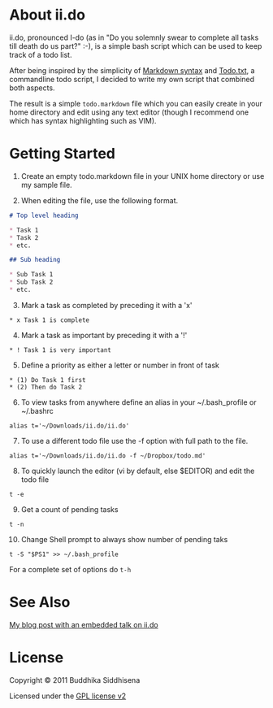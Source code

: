 # About ii.do

ii.do, pronounced I-do (as in "Do you solemnly swear to complete all tasks till death do us part?" :-), is a simple bash script which can be used to keep track of a todo list.

After being inspired by the simplicity of [Markdown syntax](http://daringfireball.net/projects/markdown/syntax) and [Todo.txt](http://todotxt.com/), a commandline todo script, I decided to write my own script that combined both aspects.

The result is a simple `todo.markdown` file which you can easily create in your home directory and edit using any text editor (though I recommend one which has syntax highlighting such as VIM).

# Getting Started

1) Create an empty todo.markdown file in your UNIX home directory or use my sample file.

2) When editing the file, use the following format.

```markdown
# Top level heading

* Task 1
* Task 2
* etc.

## Sub heading

* Sub Task 1
* Sub Task 2
* etc.

```

3) Mark a task as completed by preceding it with a 'x'

```
* x Task 1 is complete
```

4) Mark a task as important by preceding it with a '!'

```
* ! Task 1 is very important
```

5) Define a priority as either a letter or number in front of task

```
* (1) Do Task 1 first
* (2) Then do Task 2
```

6) To view tasks from anywhere define an alias in your ~/.bash_profile or ~/.bashrc

```
alias t='~/Downloads/ii.do/ii.do'
```

7) To use a different todo file use the -f option with full path to the file.

```
alias t='~/Downloads/ii.do/ii.do -f ~/Dropbox/todo.md'
```

8) To quickly launch the editor (vi by default, else $EDITOR) and edit the todo file

```
t -e
```
9) Get a count of pending tasks

```
t -n
```

10) Change Shell prompt to always show number of pending taks

```
t -S "$PS1" >> ~/.bash_profile
```
For a complete set of options do `t-h`

# See Also

[My blog post with an embedded talk on ii.do](http://geekaholic.github.com/blog/2011/12/31/new-year-resolution-iido/)

# License

Copyright &copy; 2011 Buddhika Siddhisena

Licensed under the [GPL license v2](http://www.gnu.org/licenses/gpl-2.0.html)

